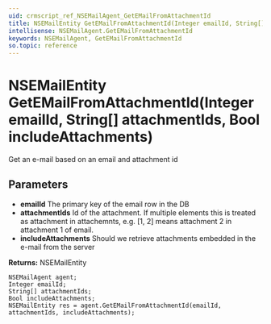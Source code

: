 ```yaml
---
uid: crmscript_ref_NSEMailAgent_GetEMailFromAttachmentId
title: NSEMailEntity GetEMailFromAttachmentId(Integer emailId, String[] attachmentIds, Bool includeAttachments)
intellisense: NSEMailAgent.GetEMailFromAttachmentId
keywords: NSEMailAgent, GetEMailFromAttachmentId
so.topic: reference
---
```


# NSEMailEntity GetEMailFromAttachmentId(Integer emailId, String[] attachmentIds, Bool includeAttachments)

Get an e-mail based on an email and attachment id

## Parameters

* **emailId** The primary key of the email row in the DB
* **attachmentIds** Id of the attachment. If multiple elements this is treated as attachment in attachemnts, e.g. [1, 2] means attachment 2 in attachment 1 of email.
* **includeAttachments** Should we retrieve attachments embedded in the e-mail from the server

**Returns:** NSEMailEntity

```crmscript
NSEMailAgent agent;
Integer emailId;
String[] attachmentIds;
Bool includeAttachments;
NSEMailEntity res = agent.GetEMailFromAttachmentId(emailId, attachmentIds, includeAttachments);
```

